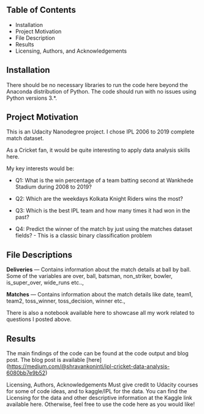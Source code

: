 ## Table of Contents
- Installation
- Project Motivation
- File Description
- Results
- Licensing, Authors, and Acknowledgements


## Installation
There should be no necessary libraries to run the code here beyond the Anaconda distribution of Python. The code should run with no issues using Python versions 3.*.

## Project Motivation
This is an Udacity Nanodegree project. I chose IPL 2006 to 2019 complete match dataset.

As a Cricket fan, it would be quite interesting to apply data analysis skills here.

My key interests would be:

  - Q1: What is the win percentage of a team batting second at Wankhede Stadium during 2008 to 2019? 

  - Q2: Which are the weekdays Kolkata Knight Riders wins the most?

  - Q3: Which is the best IPL team and how many times it had won in the past?  

  - Q4: Predict the winner of the match by just using the matches dataset fields? - This is a classic binary classification problem


## File Descriptions
**Deliveries** — Contains information about the match details at ball by ball. Some of the variables are over, ball, batsman, non_striker, bowler, is_super_over, wide_runs etc..,

**Matches** — Contains information about the match details like date, team1, team2, toss_winner, toss_decision, winner etc.,

There is also a notebook available here to showcase all my work related to questions I posted above.

## Results
The main findings of the code can be found at the code output and blog post. The blog post is available [here] (https://medium.com/@shravankoninti/ipl-cricket-data-analysis-6080bb7e9b52)

Licensing, Authors, Acknowledgements
Must give credit to Udacity courses for some of code ideas, and to kaggle/IPL for the data. You can find the Licensing for the data and other descriptive information at the Kaggle link available here. Otherwise, feel free to use the code here as you would like!
